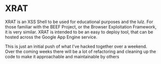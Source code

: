 XRAT
====

XRAT is an XSS Shell to be used for educational purposes and the lulz. For those familiar with the BEEF Project, or the Browser Exploitation Framework, it is very similar. XRAT is intended to be an easy to deploy tool, that can be hosted across the Google App Engine service.

This is just an initial push of what I've hacked together over a weekend. Over the coming weeks there will be a lot of refactoring and cleaning up the code to make it approachable and maintainable by others
